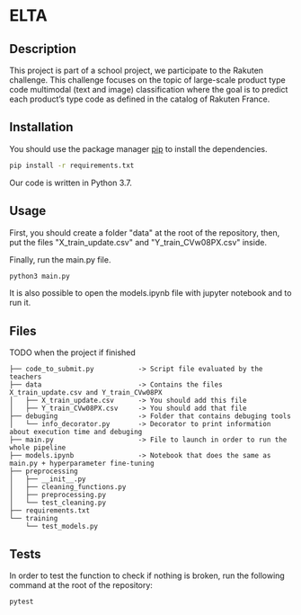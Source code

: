 # ELTA

## Description

This project is part of a school project, we participate to the Rakuten challenge.
This challenge focuses on the topic of large-scale product type code multimodal (text and image) classification where the goal is to predict each product’s type code as defined in the catalog of Rakuten France.


## Installation

You should use the package manager [pip](https://pip.pypa.io/en/stable/) to install the dependencies.

```bash
pip install -r requirements.txt
```
Our code is written in Python 3.7.

## Usage

First, you should create a folder "data" at the root of the repository, then, put the files "X_train_update.csv" and "Y_train_CVw08PX.csv" inside.

Finally, run the main.py file.

```bash
python3 main.py
```

It is also possible to open the models.ipynb file with jupyter notebook and to run it.

## Files

TODO when the project if finished
```
├── code_to_submit.py           -> Script file evaluated by the teachers
├── data                        -> Contains the files X_train_update.csv and Y_train_CVw08PX
│   ├── X_train_update.csv      -> You should add this file
│   ├── Y_train_CVw08PX.csv     -> You should add that file
├── debuging                    -> Folder that contains debuging tools
│   └── info_decorator.py       -> Decorator to print information about execution time and debuging
├── main.py                     -> File to launch in order to run the whole pipeline
├── models.ipynb                -> Notebook that does the same as main.py + hyperparameter fine-tuning
├── preprocessing
│   ├── __init__.py
│   ├── cleaning_functions.py
│   ├── preprocessing.py
│   └── test_cleaning.py
├── requirements.txt
└── training
    └── test_models.py

```

## Tests

In order to test the function to check if nothing is broken, run the following command at the root of the repository:

```bash
pytest
```